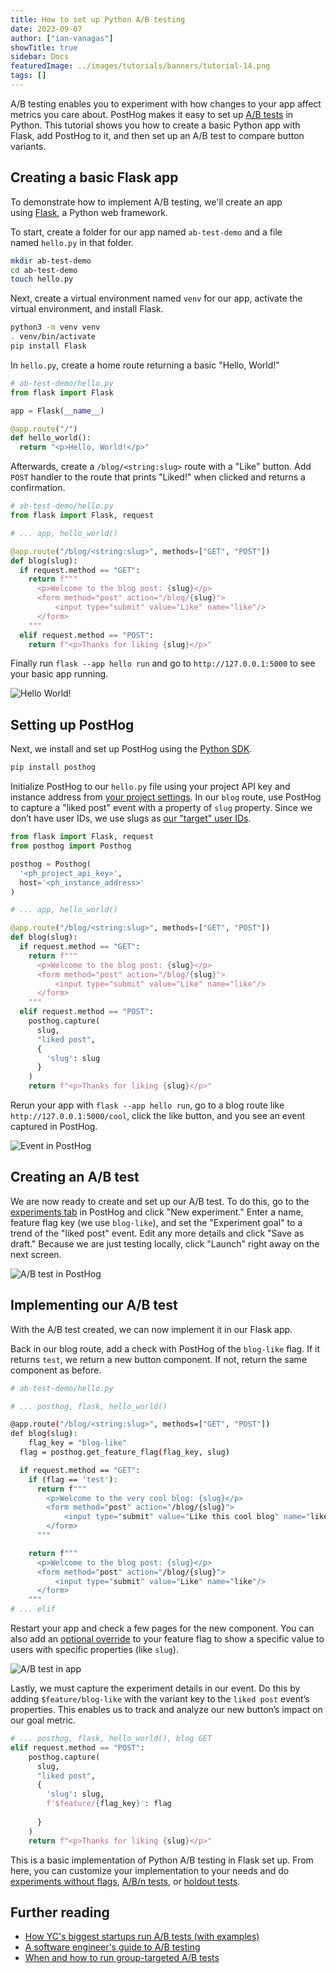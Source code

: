 ```yaml
---
title: How to set up Python A/B testing
date: 2023-09-07
author: ["ian-vanagas"]
showTitle: true
sidebar: Docs
featuredImage: ../images/tutorials/banners/tutorial-14.png
tags: []
---
```


A/B testing enables you to experiment with how changes to your app affect metrics you care about. PostHog makes it easy to set up [A/B tests](/ab-testing) in Python. This tutorial shows you how to create a basic Python app with Flask, add PostHog to it, and then set up an A/B test to compare button variants.

## Creating a basic Flask app

To demonstrate how to implement A/B testing, we'll create an app using [Flask](https://flask.palletsprojects.com/), a Python web framework. 

To start, create a folder for our app named `ab-test-demo` and a file named `hello.py` in that folder.

```bash
mkdir ab-test-demo
cd ab-test-demo
touch hello.py
```

Next, create a virtual environment named `venv` for our app, activate the virtual environment, and install Flask.

```bash
python3 -m venv venv
. venv/bin/activate
pip install Flask
```

In `hello.py`, create a home route returning a basic "Hello, World!"

```python
# ab-test-demo/hello.py
from flask import Flask

app = Flask(__name__)

@app.route("/")
def hello_world():
  return "<p>Hello, World!</p>"
```

Afterwards, create a `/blog/<string:slug>` route with a "Like" button. Add `POST` handler to the route that prints "Liked!" when clicked and returns a confirmation.

```python
# ab-test-demo/hello.py
from flask import Flask, request

# ... app, hello_world()

@app.route("/blog/<string:slug>", methods=["GET", "POST"])
def blog(slug):
  if request.method == "GET":
    return f"""
      <p>Welcome to the blog post: {slug}</p>
      <form method="post" action="/blog/{slug}">
          <input type="submit" value="Like" name="like"/>
      </form>
    """
  elif request.method == "POST":
    return f"<p>Thanks for liking {slug}</p>"
```

Finally run `flask --app hello run` and go to `http://127.0.0.1:5000` to see your basic app running.

![Hello World!](../images/tutorials/python-ab-testing//hello.png)

## Setting up PostHog

Next, we install and set up PostHog using the [Python SDK](/docs/libraries/python).

```bash
pip install posthog
```

Initialize PostHog to our `hello.py` file using your project API key and instance address from [your project settings](https://app.posthog.com/project/settings). In our `blog` route, use PostHog to capture a "liked post" event with a property of `slug` property. Since we don’t have user IDs, we use slugs as [our "target" user IDs](/tutorials/group-page-machine-flags).

```python
from flask import Flask, request
from posthog import Posthog

posthog = Posthog(
  '<ph_project_api_key>', 
  host='<ph_instance_address>'
)

# ... app, hello_world()

@app.route("/blog/<string:slug>", methods=["GET", "POST"])
def blog(slug):
  if request.method == "GET":
    return f"""
      <p>Welcome to the blog post: {slug}</p>
      <form method="post" action="/blog/{slug}">
          <input type="submit" value="Like" name="like"/>
      </form>
    """
  elif request.method == "POST":
    posthog.capture(
      slug, 
      "liked post", 
      {
        'slug': slug
      }
    )
    return f"<p>Thanks for liking {slug}</p>"
```

Rerun your app with `flask --app hello run`, go to a blog route like `http://127.0.0.1:5000/cool`, click the like button, and you see an event captured in PostHog.

![Event in PostHog](../images/tutorials/python-ab-testing/event.png)

## Creating an A/B test

We are now ready to create and set up our A/B test. To do this, go to the [experiments tab](https://app.posthog.com/experiments) in PostHog and click "New experiment." Enter a name, feature flag key (we use `blog-like`), and set the "Experiment goal" to a trend of the "liked post" event. Edit any more details and click "Save as draft." Because we are just testing locally, click "Launch" right away on the next screen. 

![A/B test in PostHog](../images/tutorials/python-ab-testing/ab-test.png)

## Implementing our A/B test

With the A/B test created, we can now implement it in our Flask app. 

Back in our blog route, add a check with PostHog of the `blog-like` flag. If it returns `test`, we return a new button component. If not, return the same component as before.

```bash
# ab-test-demo/hello.py

# ... posthog, flask, hello_world()

@app.route("/blog/<string:slug>", methods=["GET", "POST"])
def blog(slug):
	flag_key = "blog-like"
  flag = posthog.get_feature_flag(flag_key, slug)

  if request.method == "GET":
    if (flag == 'test'):
      return f"""
        <p>Welcome to the very cool blog: {slug}</p>
        <form method="post" action="/blog/{slug}">
            <input type="submit" value="Like this cool blog" name="like"/>
        </form>
      """

    return f"""
      <p>Welcome to the blog post: {slug}</p>
      <form method="post" action="/blog/{slug}">
          <input type="submit" value="Like" name="like"/>
      </form>
    """
# ... elif
```

Restart your app and check a few pages for the new component. You can also add an [optional override](/docs/feature-flags/testing#method-1-assign-a-user-a-specific-flag-value) to your feature flag to show a specific value to users with specific properties (like `slug`). 

![A/B test in app](../images/tutorials/python-ab-testing/test.png)

Lastly, we must capture the experiment details in our event. Do this by adding `$feature/blog-like` with the variant key to the `liked post` event’s properties. This enables us to track and analyze our new button’s impact on our goal metric. 

```python
# ... posthog, flask, hello_world(), blog GET
elif request.method == "POST":
    posthog.capture(
      slug, 
      "liked post", 
      {
        'slug': slug,
        f'$feature/{flag_key}': flag
        
      }
    )
    return f"<p>Thanks for liking {slug}</p>"
```

This is a basic implementation of Python A/B testing in Flask set up. From here, you can customize your implementation to your needs and do [experiments without flags](/docs/experiments/running-experiments-without-feature-flags), [A/B/n tests](/tutorials/abn-testing), or [holdout tests](/tutorials/holdout-testing).

## Further reading

- [How YC's biggest startups run A/B tests (with examples)](/blog/ab-testing-examples)
- [A software engineer's guide to A/B testing](/blog/ab-testing-guide-for-engineers)
- [When and how to run group-targeted A/B tests](/blog/running-group-targeted-ab-tests)